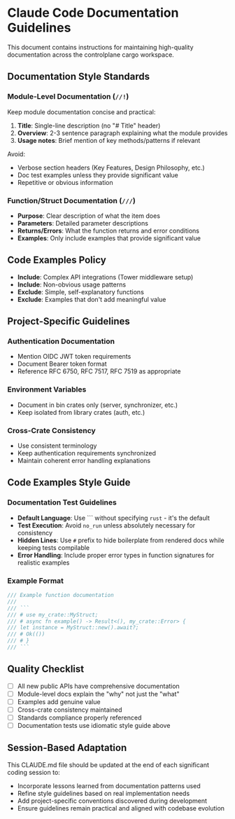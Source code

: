 # Claude Code Documentation Guidelines

This document contains instructions for maintaining high-quality documentation
across the controlplane cargo workspace.

## Documentation Style Standards

### Module-Level Documentation (`//!`)

Keep module documentation concise and practical:

1. **Title**: Single-line description (no "# Title" header)
2. **Overview**: 2-3 sentence paragraph explaining what the module provides
3. **Usage notes**: Brief mention of key methods/patterns if relevant

Avoid:

- Verbose section headers (Key Features, Design Philosophy, etc.)
- Doc test examples unless they provide significant value
- Repetitive or obvious information

### Function/Struct Documentation (`///`)

- **Purpose**: Clear description of what the item does
- **Parameters**: Detailed parameter descriptions  
- **Returns/Errors**: What the function returns and error conditions
- **Examples**: Only include examples that provide significant value

## Code Examples Policy

- **Include**: Complex API integrations (Tower middleware setup)
- **Include**: Non-obvious usage patterns
- **Exclude**: Simple, self-explanatory functions
- **Exclude**: Examples that don't add meaningful value

## Project-Specific Guidelines

### Authentication Documentation

- Mention OIDC JWT token requirements
- Document Bearer token format
- Reference RFC 6750, RFC 7517, RFC 7519 as appropriate

### Environment Variables

- Document in bin crates only (server, synchronizer, etc.)
- Keep isolated from library crates (auth, etc.)

### Cross-Crate Consistency

- Use consistent terminology
- Keep authentication requirements synchronized
- Maintain coherent error handling explanations

## Code Examples Style Guide

### Documentation Test Guidelines

- **Default Language**: Use ``` without specifying `rust` - it's the default
- **Test Execution**: Avoid `no_run` unless absolutely necessary for consistency
- **Hidden Lines**: Use `#` prefix to hide boilerplate from rendered docs while
keeping tests compilable
- **Error Handling**: Include proper error types in function signatures for
realistic examples

### Example Format

```rust
/// Example function documentation
///
/// ```
/// # use my_crate::MyStruct;
/// # async fn example() -> Result<(), my_crate::Error> {
/// let instance = MyStruct::new().await?;
/// # Ok(())
/// # }
/// ```
```

## Quality Checklist

- [ ] All new public APIs have comprehensive documentation
- [ ] Module-level docs explain the "why" not just the "what"  
- [ ] Examples add genuine value
- [ ] Cross-crate consistency maintained
- [ ] Standards compliance properly referenced
- [ ] Documentation tests use idiomatic style guide above

## Session-Based Adaptation

This CLAUDE.md file should be updated at the end of each significant coding
session to:

- Incorporate lessons learned from documentation patterns used
- Refine style guidelines based on real implementation needs
- Add project-specific conventions discovered during development
- Ensure guidelines remain practical and aligned with codebase evolution

